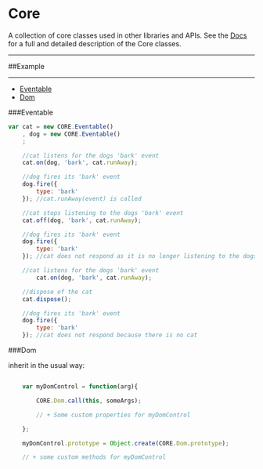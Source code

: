 Core
=====

A collection of core classes used in other libraries and APIs. See the [Docs]() for a full and detailed description
of the Core classes.

---

##Example

---

* [Eventable](#eventable)
* [Dom](#dom)

###Eventable

```javascript
var cat = new CORE.Eventable()
	, dog = new CORE.Eventable()
	;

	//cat listens for the dogs 'bark' event
	cat.on(dog, 'bark', cat.runAway);

	//dog fires its 'bark' event
	dog.fire({
		type: 'bark'
	}); //cat.runAway(event) is called

	//cat stops listening to the dogs 'bark' event
	cat.off(dog, 'bark', cat.runAway);

	//dog fires its 'bark' event
	dog.fire({
		type: 'bark'
	}); //cat does not respond as it is no longer listening to the dogs bark event.

	//cat listens for the dogs 'bark' event
    	cat.on(dog, 'bark', cat.runAway);

    //dispose of the cat
    cat.dispose();

    //dog fires its 'bark' event
    dog.fire({
    	type: 'bark'
    }); //cat does not respond because there is no cat

```

###Dom

inherit in the usual way:

```Javascript

	var myDomControl = function(arg){

		CORE.Dom.call(this, someArgs);

		// + Some custom properties for myDomControl

	};

	myDomControl.prototype = Object.create(CORE.Dom.prototype);

	// + some custom methods for myDomControl

```



